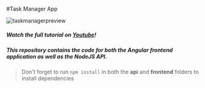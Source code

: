 #Task Manager App

![taskmanagerpreview](https://github.com/SebastianTrk/TaskManager/assets/161250865/75ce5418-45d3-40cb-aaa7-d56c47d43a71)

##### Watch the full tutorial on [Youtube](https://www.youtube.com/watch?v=V-CeWkz1MNQ&list=PLIjdNHWULhPSZFDzQU6AnbVQNNo1NTRpd)! 

##### This repository contains the code for both the Angular frontend application as well as the NodeJS API. 

> Don't forget to run `npm install` in both the **api** and **frontend** folders to install dependencies
